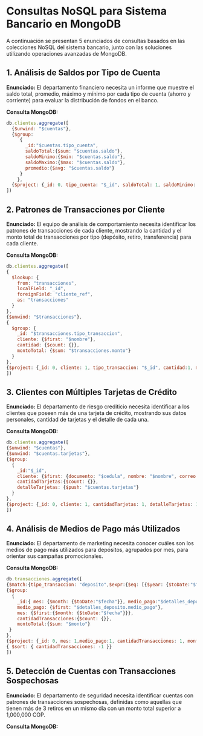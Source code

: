 # Consultas NoSQL para Sistema Bancario en MongoDB

A continuación se presentan 5 enunciados de consultas basados en las colecciones NoSQL del sistema bancario, junto con las soluciones utilizando operaciones avanzadas de MongoDB.

## 1. Análisis de Saldos por Tipo de Cuenta

**Enunciado:** El departamento financiero necesita un informe que muestre el saldo total, promedio, máximo y mínimo por cada tipo de cuenta (ahorro y corriente) para evaluar la distribución de fondos en el banco.

**Consulta MongoDB:**
```javascript
db.clientes.aggregate([
  {$unwind: "$cuentas"},
  {$group: 
	 {
 	   _id:"$cuentas.tipo_cuenta", 
	   saldoTotal:{$sum: "$cuentas.saldo"}, 
	   saldoMinimo:{$min: "$cuentas.saldo"},
	   saldoMaximo:{$max: "$cuentas.saldo"},
	   promedio:{$avg: "$cuentas.saldo"}				
	 }
	},
  {$project: {_id: 0, tipo_cuenta: "$_id", saldoTotal: 1, saldoMinimo: 1, saldoMaximo: 1, promedio: 1}}
])
```

## 2. Patrones de Transacciones por Cliente

**Enunciado:** El equipo de análisis de comportamiento necesita identificar los patrones de transacciones de cada cliente, mostrando la cantidad y el monto total de transacciones por tipo (depósito, retiro, transferencia) para cada cliente.

**Consulta MongoDB:**
```javascript
db.clientes.aggregate([
{ 
  $lookup: {
    from: "transacciones",
    localField: "_id",
    foreignField: "cliente_ref",
    as: "transacciones"
  }
},
{$unwind: "$transacciones"},
{
  $group: {
    _id: "$transacciones.tipo_transaccion",
    cliente: {$first: "$nombre"},
    cantidad: {$count: {}},
    montoTotal: {$sum: "$transacciones.monto"}
  }
},
{$project: {_id: 0, cliente: 1, tipo_transaccion: "$_id", cantidad:1, montoTotal: 1}}
])
```

## 3. Clientes con Múltiples Tarjetas de Crédito

**Enunciado:** El departamento de riesgo crediticio necesita identificar a los clientes que poseen más de una tarjeta de crédito, mostrando sus datos personales, cantidad de tarjetas y el detalle de cada una.

**Consulta MongoDB:**
```javascript
db.clientes.aggregate([
{$unwind: "$cuentas"},
{$unwind: "$cuentas.tarjetas"},
{$group: 
  {
    _id:"$_id",
    cliente: {$first: {documento: "$cedula", nombre: "$nombre", correo:"$correo", direccion:"$direccion"}},
    cantidadTarjetas:{$count: {}},
    detalleTarjetas: {$push: "$cuentas.tarjetas"}
  }
},
{$project: {_id: 0, cliente: 1, cantidadTarjetas: 1, detalleTarjetas: 1}}
])
```

## 4. Análisis de Medios de Pago más Utilizados

**Enunciado:** El departamento de marketing necesita conocer cuáles son los medios de pago más utilizados para depósitos, agrupados por mes, para orientar sus campañas promocionales.

**Consulta MongoDB:**
```javascript
db.transacciones.aggregate([
{$match:{tipo_transaccion: "deposito",$expr:{$eq: [{$year: {$toDate:"$fecha"}}, 2023]}}},
{$group: 
  {
    _id:{ mes: {$month: {$toDate:"$fecha"}}, medio_pago:"$detalles_deposito.medio_pago"},
    medio_pago: {$first: "$detalles_deposito.medio_pago"},	
    mes: {$first:{$month: {$toDate:"$fecha"}}},
    cantidadTransacciones:{$count: {}},
    montoTotal:{$sum: "$monto"}
 }
},
{$project: {_id: 0, mes: 1,medio_pago:1, cantidadTransacciones: 1, montoTotal: 1}},
{ $sort: { cantidadTransacciones: -1 }}
])
```

## 5. Detección de Cuentas con Transacciones Sospechosas

**Enunciado:** El departamento de seguridad necesita identificar cuentas con patrones de transacciones sospechosas, definidas como aquellas que tienen más de 3 retiros en un mismo día con un monto total superior a 1,000,000 COP.

**Consulta MongoDB:**
```javascript
```
